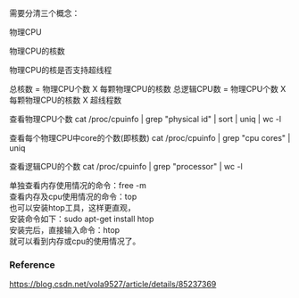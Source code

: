 需要分清三个概念：

物理CPU

物理CPU的核数

物理CPU的核是否支持超线程

总核数 = 物理CPU个数 X 每颗物理CPU的核数 
总逻辑CPU数 = 物理CPU个数 X 每颗物理CPU的核数 X 超线程数
 
查看物理CPU个数
cat /proc/cpuinfo | grep "physical id" | sort | uniq | wc -l
 
查看每个物理CPU中core的个数(即核数)
cat /proc/cpuinfo | grep "cpu cores" | uniq
 
查看逻辑CPU的个数
cat /proc/cpuinfo | grep "processor" | wc -l


单独查看内存使用情况的命令：free -m  
查看内存及cpu使用情况的命令：top  
也可以安装htop工具，这样更直观，  
安装命令如下：sudo apt-get install htop  
安装完后，直接输入命令：htop  
就可以看到内存或cpu的使用情况了。  





### Reference
https://blog.csdn.net/vola9527/article/details/85237369
